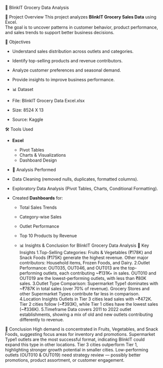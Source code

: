 🛒 BlinkIT Grocery Data Analysis

 📌 Project Overview
This project analyzes **BlinkIT Grocery Sales Data** using Excel.  
The goal is to uncover patterns in customer behavior, product performance, and sales trends to support better business decisions.

 🎯 Objectives
- Understand sales distribution across outlets and categories.
- Identify top-selling products and revenue contributors.
- Analyze customer preferences and seasonal demand.
- Provide insights to improve business performance.

- 📊 Dataset
- File: BlinkIT Grocery Data Excel.xlsx  
- Size: 8524 X 13
- Source: Kaggle

🛠 Tools Used
- **Excel**
  - Pivot Tables
  - Charts & Visualizations
  - Dashboard Design
    
- 🔎 Analysis Performed
- Data Cleaning (removed nulls, duplicates, formatted columns).
- Exploratory Data Analysis (Pivot Tables, Charts, Conditional Formatting).
- Created **Dashboards** for:
  - Total Sales Trends
  - Category-wise Sales
  - Outlet Performance
  - Top 10 Products by Revenue
 
  - 📊 Insights & Conclusion for BlinkIT Grocery Data Analysis
  🔎 Key Insights
1.Top-Selling Categories:
  Fruits & Vegetables (₹178K) and Snack Foods (₹175K) generate the highest revenue.
  Other major contributors: Household items, Frozen Foods, and Dairy.
2.Outlet Performance:
  OUT035, OUT046, and OUT013 are the top-performing outlets, each contributing ~₹131K+ in sales.
  OUT010 and OUT019 are the lowest-performing outlets, with less than ₹80K sales.
3.Outlet Type Comparison:
  Supermarket Type1 dominates with ~₹787K in total sales (over 70% of revenue).
  Grocery Stores and other Supermarket Types contribute far less in comparison.
4.Location Insights
  Outlets in Tier 3 cities lead sales with ~₹472K.
  Tier 2 cities follow (~₹393K), while Tier 1 cities have the lowest sales (~₹336K).
5.Timeframe
  Data covers 2011 to 2022 outlet establishments, showing a mix of old and new outlets contributing differently to revenue.

📢 Conclusion
High demand is concentrated in Fruits, Vegetables, and Snack Foods, suggesting focus areas for inventory and promotions.
Supermarket Type1 outlets are the most successful format, indicating BlinkIT could expand this type in other locations.
Tier 3 cities outperform Tier 1, highlighting stronger growth potential in smaller cities.
Low-performing outlets (OUT010 & OUT019) need strategy review — possibly better promotions, product assortment, or customer engagement.
